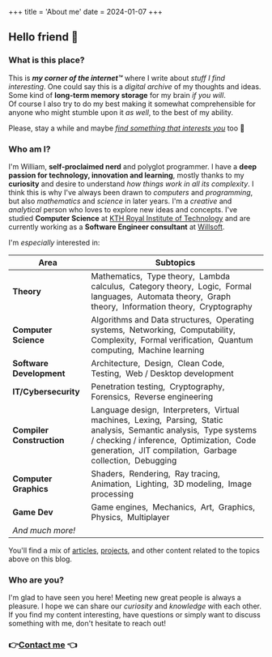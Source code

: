 +++
title = 'About me'
date = 2024-01-07
+++

## Hello friend 👋

### What is this place?

This is ***my corner of the internet&trade;*** where I write about *stuff I find interesting*.
One could say this is a *digital archive* of my thoughts and ideas.
Some kind of **long-term memory storage** for my brain *if you will*.\
Of course I also try to do my best making it somewhat comprehensible for anyone who might stumble upon it *as well*, to the best of my ability.

Please, stay a while and maybe *[find something that interests you](/posts/)* too 🌟

### Who am I?

I'm William, **self-proclaimed nerd** and polyglot programmer.
I have a **deep passion for technology, innovation and learning**, mostly thanks to my **curiosity** and desire to understand *how things work in all its complexity*.
I think this is why I've always been drawn to *computers* and *programming*, but also *mathematics* and *science* in later years.
I'm a *creative* and *analytical* person who loves to explore new ideas and concepts.
I've studied **Computer Science** at [KTH Royal Institute of Technology](https://www.kth.se/en) and are currently working as a **Software Engineer consultant** at [Willsoft](https://www.linkedin.com/company/willsoft-it).

I'm *especially* interested in:

| Area                      | Subtopics                                                                                                                                                                                                                                                                                        |
| ------------------------- | ------------------------------------------------------------------------------------------------------------------------------------------------------------------------------------------------------------------------------------------------------------------------------------------------ |
| **Theory**                | Mathematics,&nbsp; Type theory,&nbsp; Lambda calculus,&nbsp; Category theory,&nbsp; Logic,&nbsp; Formal languages,&nbsp; Automata theory,&nbsp; Graph theory,&nbsp; Information theory,&nbsp; Cryptography                                                                                       |
| **Computer Science**      | Algorithms and Data structures,&nbsp; Operating systems,&nbsp; Networking,&nbsp; Computability,&nbsp; Complexity,&nbsp; Formal verification,&nbsp; Quantum computing,&nbsp; Machine learning                                                                                                     |
| **Software Development**  | Architecture,&nbsp; Design,&nbsp; Clean Code,&nbsp; Testing,&nbsp; Web / Desktop development                                                                                                                                                                                                     |
| **IT/Cybersecurity**      | Penetration testing,&nbsp; Cryptography,&nbsp; Forensics,&nbsp; Reverse engineering                                                                                                                                                                                                              |
| **Compiler Construction** | Language design,&nbsp; Interpreters,&nbsp; Virtual machines,&nbsp; Lexing,&nbsp; Parsing,&nbsp; Static analysis,&nbsp; Semantic analysis,&nbsp; Type systems / checking / inference,&nbsp; Optimization,&nbsp; Code generation,&nbsp; JIT compilation,&nbsp; Garbage collection,&nbsp; Debugging |
| **Computer Graphics**     | Shaders,&nbsp; Rendering,&nbsp; Ray tracing,&nbsp; Animation,&nbsp; Lighting,&nbsp; 3D modeling,&nbsp; Image processing                                                                                                                                                                          |
| **Game Dev**              | Game engines,&nbsp; Mechanics,&nbsp; Art,&nbsp; Graphics,&nbsp; Physics,&nbsp; Multiplayer                                                                                                                                                                                                       |
| *And much more!*          |                                                                                                                                                                                                                                                                                                  |

You'll find a mix of [articles](/posts/), [projects](/projects/), and other content related to the topics above on this blog.

### Who are you?

I'm glad to have seen you here!
Meeting new great people is always a pleasure.
I hope we can share our *curiosity* and *knowledge* with each other.
If you find my content interesting, have questions or simply want to discuss something with me, don't hesitate to reach out!

### 👉[Contact me](/contact/) 👈
